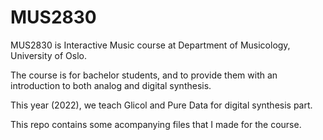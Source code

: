 # MUS2830

MUS2830 is Interactive Music course at Department of Musicology, University of Oslo.

The course is for bachelor students, and to provide them with an introduction to both analog and digital synthesis.

This year (2022), we teach Glicol and Pure Data for digital synthesis part.

This repo contains some acompanying files that I made for the course.
